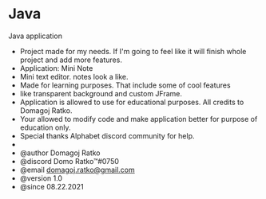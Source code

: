 # Java
Java application

 * Project made for my needs. If I'm going to feel like it will finish whole project and add more features.
 * Application: Mini Note
 * Mini text editor. notes look a like.
 * Made for learning purposes. That include some of cool features
 * like transparent background and custom JFrame.
 * Application is allowed to use for educational purposes. All credits to Domagoj Ratko.
 * Your allowed to modify code and make application better for purpose of education only.
 * Special thanks Alphabet discord community for help.
 * 
 * @author  Domagoj Ratko
 * @discord Domo Ratko™#0750
 * @email   domagoj.ratko@gmail.com
 * @version 1.0
 * @since   08.22.2021
